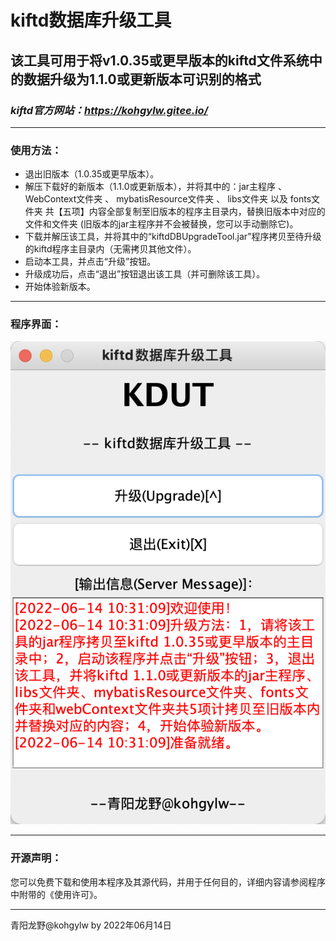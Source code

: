 # kiftd数据库升级工具
## 该工具可用于将v1.0.35或更早版本的kiftd文件系统中的数据升级为1.1.0或更新版本可识别的格式
### _kiftd官方网站：https://kohgylw.gitee.io/_

------

### 使用方法：
+ 退出旧版本（1.0.35或更早版本）。
+ 解压下载好的新版本（1.1.0或更新版本），并将其中的：jar主程序 、 WebContext文件夹 、 mybatisResource文件夹 、 libs文件夹 以及 fonts文件夹 共【五项】内容全部复制至旧版本的程序主目录内，替换旧版本中对应的文件和文件夹 (旧版本的jar主程序并不会被替换，您可以手动删除它)。
+ 下载并解压该工具，并将其中的“kiftdDBUpgradeTool.jar”程序拷贝至待升级的kiftd程序主目录内（无需拷贝其他文件）。
+ 启动本工具，并点击“升级”按钮。
+ 升级成功后，点击“退出”按钮退出该工具（并可删除该工具）。
+ 开始体验新版本。

------

### 程序界面：

![主界面展示](https://github.com/KOHGYLW/kiftdDBUpgradeTool/blob/master/show.png?raw=true)

------

### 开源声明：

您可以免费下载和使用本程序及其源代码，并用于任何目的，详细内容请参阅程序中附带的《使用许可》。

------

青阳龙野@kohgylw by 2022年06月14日